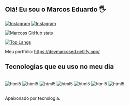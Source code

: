 ## Olá! Eu sou o Marcos Eduardo 🖐️

[![Instagram](https://img.shields.io/badge/Instagram-E4405F?style=for-the-badge&logo=instagram&logoColor=white)](https://www.instagram.com/lmarcos_ed/)
[![Instagram](https://img.shields.io/badge/LinkedIn-0077B5?style=for-the-badge&logo=linkedin&logoColor=white)](https://www.linkedin.com/in/marcos-almeida-651254231/)

![Marcoss GitHub stats](https://github-readme-stats.vercel.app/api?username=DevMarcosEd&show_icons=true&theme=dracula)

[![Top Langs](https://github-readme-stats.vercel.app/api/top-langs/?username=DevMarcosEd&layout=compact)](https://github.com/anuraghazra/github-readme-stats)

Meu portfólio: https://devmarcosed.netlify.app/

## Tecnologias que eu uso no meu dia

<div style="display: inline_block"><br/>
    <img align="center" alt="html5"src="https://img.shields.io/badge/HTML5-E34F26?style=for-the-badge&logo=html5&logoColor=white"/>
    <img align="center" alt="html5"src="https://img.shields.io/badge/CSS3-1572B6?style=for-the-badge&logo=css3&logoColor=white"/>
    <img align="center" alt="html5"src="https://img.shields.io/badge/Bootstrap-563D7C?style=for-the-badge&logo=bootstrap&logoColor=white"/>
    <img align="center" alt="html5"src="https://img.shields.io/badge/JavaScript-F7DF1E?style=for-the-badge&logo=javascript&logoColor=black"/>
    <img align="center" alt="html5"src="https://img.shields.io/badge/Node.js-43853D?style=for-the-badge&logo=node.js&logoColor=white"/>
    <img align="center" alt="html5"src="https://img.shields.io/badge/Express.js-404D59?style=for-the-badge"/>
    <img align="center" alt="html5"src="https://img.shields.io/badge/MySQL-00000F?style=for-the-badge&logo=mysql&logoColor=white"/>
    
</div><br/>

Apaixonado por tecnologia.
